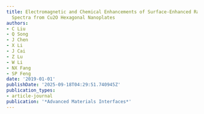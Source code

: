 ```yaml
---
title: Electromagnetic and Chemical Enhancements of Surface‐Enhanced Raman Scattering
  Spectra from Cu2O Hexagonal Nanoplates
authors:
- C Liu
- Q Song
- J Chen
- X Li
- J Cai
- Z Lu
- W Li
- NX Fang
- SP Feng
date: '2019-01-01'
publishDate: '2025-09-18T04:29:51.740945Z'
publication_types:
- article-journal
publication: '*Advanced Materials Interfaces*'
---
```

